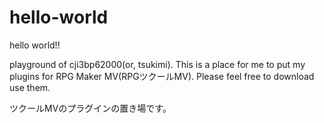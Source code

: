 # hello-world
hello world!!

playground of cji3bp62000(or, tsukimi).
This is a place for me to put my plugins for RPG Maker MV(RPGツクールMV).
Please feel free to download use them.

ツクールMVのプラグインの置き場です。